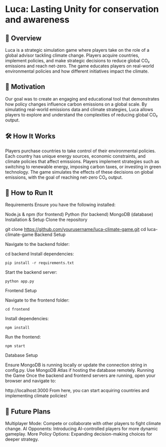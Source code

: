 # Luca: Lasting Unity for conservation and awareness
## 📌 Overview
Luca is a strategic simulation game where players take on the role of a global advisor tackling climate change. Players acquire countries, implement policies, and make strategic decisions to reduce global CO₂ emissions and reach net-zero. The game educates players on real-world environmental policies and how different initiatives impact the climate.

## 🎯 Motivation
Our goal was to create an engaging and educational tool that demonstrates how policy changes influence carbon emissions on a global scale. By simulating real-world emissions data and climate strategies, Luca allows players to explore and understand the complexities of reducing global CO₂ output.

## 🛠️ How It Works
Players purchase countries to take control of their environmental policies.
Each country has unique energy sources, economic constraints, and climate policies that affect emissions.
Players implement strategies such as switching to renewable energy, imposing carbon taxes, or investing in green technology.
The game simulates the effects of these decisions on global emissions, with the goal of reaching net-zero CO₂ output.

## 🚀 How to Run It
Requirements
Ensure you have the following installed:

Node.js & npm (for frontend)
Python (for backend)
MongoDB (database)
Installation & Setup
Clone the repository

git clone https://github.com/yourusername/luca-climate-game.git
cd luca-climate-game
Backend Setup

Navigate to the backend folder:

cd backend
Install dependencies:
```
pip install -r requirements.txt
```
Start the backend server:
```
python app.py
```
Frontend Setup

Navigate to the frontend folder:
```
cd frontend
```
Install dependencies:
```
npm install
```
Run the frontend:
```
npm start
```
Database Setup

Ensure MongoDB is running locally or update the connection string in config.py.
Use MongoDB Atlas if hosting the database remotely.
Running the Game
Once the backend and frontend servers are running, open your browser and navigate to:


http://localhost:3000
From here, you can start acquiring countries and implementing climate policies!

## 🔮 Future Plans
Multiplayer Mode: Compete or collaborate with other players to fight climate change.
AI Opponents: Introducing AI-controlled players for more dynamic gameplay.
More Policy Options: Expanding decision-making choices for deeper strategy.
